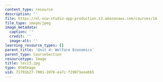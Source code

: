 ```yaml
---
content_type: resource
description: ''
file: https://ol-ocw-studio-app-production.s3.amazonaws.com/courses/14-01sc-principles-of-microeconomics-fall-2011/71791b2770012076ea7cf29871eeabb5_lec13.jpg
file_type: image/jpeg
image_metadata:
  caption: ''
  credit: ''
  image-alt: ''
learning_resource_types: []
parent_title: 'Unit 4: Welfare Economics'
parent_type: CourseSection
resourcetype: Image
title: lec13.jpg
type: OCWImage
uid: 71791b27-7001-2076-ea7c-f29871eeabb5
---
```

